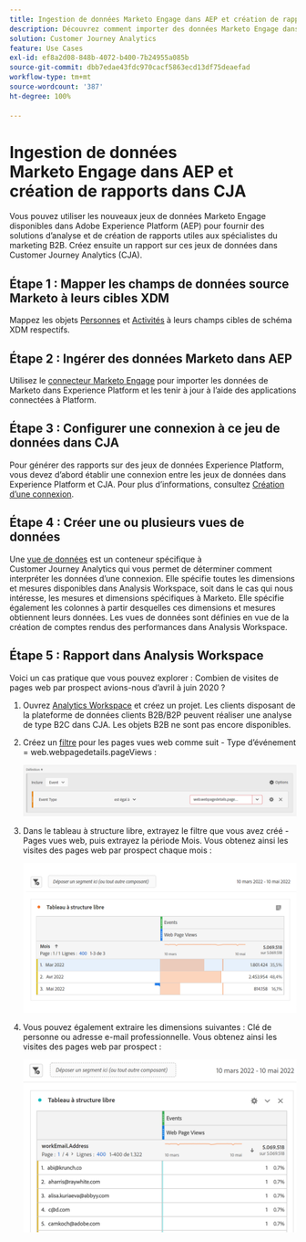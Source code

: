 ```yaml
---
title: Ingestion de données Marketo Engage dans AEP et création de rapports dans CJA
description: Découvrez comment importer des données Marketo Engage dans CJA
solution: Customer Journey Analytics
feature: Use Cases
exl-id: ef8a2d08-848b-4072-b400-7b24955a085b
source-git-commit: dbb7edae43fdc970cacf5863ecd13df75deaefad
workflow-type: tm+mt
source-wordcount: '387'
ht-degree: 100%

---
```


# Ingestion de données Marketo Engage dans AEP et création de rapports dans CJA

Vous pouvez utiliser les nouveaux jeux de données Marketo Engage disponibles dans Adobe Experience Platform (AEP) pour fournir des solutions d’analyse et de création de rapports utiles aux spécialistes du marketing B2B. Créez ensuite un rapport sur ces jeux de données dans Customer Journey Analytics (CJA).

## Étape 1 : Mapper les champs de données source Marketo à leurs cibles XDM

Mappez les objets [Personnes](https://experienceleague.adobe.com/docs/experience-platform/sources/connectors/adobe-applications/mapping/marketo.html?lang=fr#persons) et [Activités](https://experienceleague.adobe.com/docs/experience-platform/sources/connectors/adobe-applications/mapping/marketo.html?lang=fr#activities) à leurs champs cibles de schéma XDM respectifs.

## Étape 2 : Ingérer des données Marketo dans AEP

Utilisez le [connecteur Marketo Engage](https://experienceleague.adobe.com/docs/experience-platform/sources/connectors/adobe-applications/marketo/marketo.html?lang=fr) pour importer les données de Marketo dans Experience Platform et les tenir à jour à l’aide des applications connectées à Platform.

## Étape 3 : Configurer une connexion à ce jeu de données dans CJA

Pour générer des rapports sur des jeux de données Experience Platform, vous devez d’abord établir une connexion entre les jeux de données dans Experience Platform et CJA. Pour plus d’informations, consultez [Création d’une connexion](https://experienceleague.adobe.com/docs/analytics-platform/using/cja-connections/create-connection.html?lang=fr).

## Étape 4 : Créer une ou plusieurs vues de données

Une [vue de données](/help/data-views/data-views.md) est un conteneur spécifique à Customer Journey Analytics qui vous permet de déterminer comment interpréter les données d’une connexion. Elle spécifie toutes les dimensions et mesures disponibles dans Analysis Workspace, soit dans le cas qui nous intéresse, les mesures et dimensions spécifiques à Marketo. Elle spécifie également les colonnes à partir desquelles ces dimensions et mesures obtiennent leurs données. Les vues de données sont définies en vue de la création de comptes rendus des performances dans Analysis Workspace.

## Étape 5 : Rapport dans Analysis Workspace

Voici un cas pratique que vous pouvez explorer : Combien de visites de pages web par prospect avions-nous d’avril à juin 2020 ?

1. Ouvrez [Analytics Workspace](/help/analysis-workspace/home.md) et créez un projet.
Les clients disposant de la plateforme de données clients B2B/B2P peuvent réaliser une analyse de type B2C dans CJA. Les objets B2B ne sont pas encore disponibles.

1. Créez un [filtre](/help/components/filters/create-filters.md) pour les pages vues web comme suit - Type d’événement = web.webpagedetails.pageViews :

   ![](../assets/marketo-filter.png)

1. Dans le tableau à structure libre, extrayez le filtre que vous avez créé - Pages vues web, puis extrayez la période Mois. Vous obtenez ainsi les visites des pages web par prospect chaque mois :

   ![](../assets/marketo-freeform.png)

1. Vous pouvez également extraire les dimensions suivantes : Clé de personne ou adresse e-mail professionnelle. Vous obtenez ainsi les visites des pages web par prospect :

   ![](../assets/marketo-freeform2.png)
